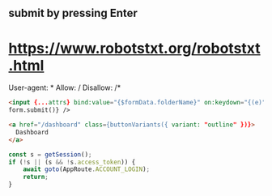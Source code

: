 ## submit by pressing Enter

# https://www.robotstxt.org/robotstxt.html
User-agent: *
Allow: /
Disallow: /*
```html
<input {...attrs} bind:value="{$formData.folderName}" on:keydown="{(e)" ="" /> e.key === 'Enter' &&
form.submit()} />
```

```html
<a href="/dashboard" class={buttonVariants({ variant: "outline" })}>
  Dashboard
</a>
```

```javascript
const s = getSession();
if (!s || (s && !s.access_token)) {
	await goto(AppRoute.ACCOUNT_LOGIN);
	return;
}
```
